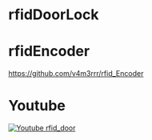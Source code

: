 # rfidDoorLock
# rfidEncoder
https://github.com/v4m3rrr/rfid_Encoder
# Youtube
[![Youtube rfid_door](http://img.youtube.com/vi/ILzqT15i0NM/0.jpg)](http://www.youtube.com/shorts/zJkUD4-JbY4 "rfid door")
